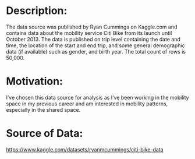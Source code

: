 # Description:
The data source was published by Ryan Cummings on Kaggle.com and contains data about the mobility service Citi Bike from its launch until October 2013.
The data is published on trip level containing the date and time, the location of the start and end trip, and some general demographic data (if available) such as gender, and birth year. 
The total count of rows is 50,000. 

# Motivation:
I’ve chosen this data source for analysis as I’ve been working in the mobility space in my previous career and am interested in mobility patterns, especially in the shared space.

# Source of Data:
https://www.kaggle.com/datasets/ryanmcummings/citi-bike-data

